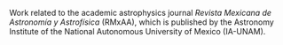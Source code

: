 Work related to the academic astrophysics journal *Revista Mexicana de Astronomía y Astrofísica* (RMxAA), which is published by the Astronomy Institute of the National Autonomous University of Mexico (IA-UNAM). 
